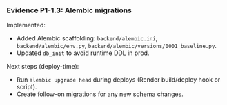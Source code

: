 ### Evidence P1-1.3: Alembic migrations

Implemented:
- Added Alembic scaffolding: `backend/alembic.ini`, `backend/alembic/env.py`, `backend/alembic/versions/0001_baseline.py`.
- Updated `db_init` to avoid runtime DDL in prod.

Next steps (deploy-time):
- Run `alembic upgrade head` during deploys (Render build/deploy hook or script).
- Create follow-on migrations for any new schema changes.

